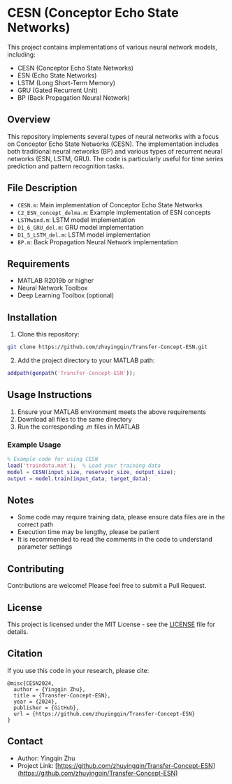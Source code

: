 # CESN (Conceptor Echo State Networks)

This project contains implementations of various neural network models, including:

- CESN (Conceptor Echo State Networks)
- ESN (Echo State Networks)
- LSTM (Long Short-Term Memory)
- GRU (Gated Recurrent Unit)
- BP (Back Propagation Neural Network)

## Overview

This repository implements several types of neural networks with a focus on Conceptor Echo State Networks (CESN). The implementation includes both traditional neural networks (BP) and various types of recurrent neural networks (ESN, LSTM, GRU). The code is particularly useful for time series prediction and pattern recognition tasks.

## File Description

- `CESN.m`: Main implementation of Conceptor Echo State Networks
- `C2_ESN_concept_delma.m`: Example implementation of ESN concepts
- `LSTMwind.m`: LSTM model implementation
- `D1_6_GRU_del.m`: GRU model implementation
- `D1_5_LSTM_del.m`: LSTM model implementation
- `BP.m`: Back Propagation Neural Network implementation

## Requirements

- MATLAB R2019b or higher
- Neural Network Toolbox
- Deep Learning Toolbox (optional)

## Installation

1. Clone this repository:
```bash
git clone https://github.com/zhuyingqin/Transfer-Concept-ESN.git
```

2. Add the project directory to your MATLAB path:
```matlab
addpath(genpath('Transfer-Concept-ESN'));
```

## Usage Instructions

1. Ensure your MATLAB environment meets the above requirements
2. Download all files to the same directory
3. Run the corresponding .m files in MATLAB

### Example Usage

```matlab
% Example code for using CESN
load('traindata.mat');  % Load your training data
model = CESN(input_size, reservoir_size, output_size);
output = model.train(input_data, target_data);
```

## Notes

- Some code may require training data, please ensure data files are in the correct path
- Execution time may be lengthy, please be patient
- It is recommended to read the comments in the code to understand parameter settings

## Contributing

Contributions are welcome! Please feel free to submit a Pull Request.

## License

This project is licensed under the MIT License - see the [LICENSE](LICENSE) file for details.

## Citation

If you use this code in your research, please cite:

```
@misc{CESN2024,
  author = {Yingqin Zhu},
  title = {Transfer-Concept-ESN},
  year = {2024},
  publisher = {GitHub},
  url = {https://github.com/zhuyingqin/Transfer-Concept-ESN}
}
```

## Contact

- Author: Yingqin Zhu
- Project Link: [https://github.com/zhuyingqin/Transfer-Concept-ESN](https://github.com/zhuyingqin/Transfer-Concept-ESN) 